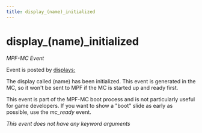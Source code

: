 ```yaml
---
title: display_(name)_initialized
---
```


# display_(name)\_initialized


*MPF-MC Event*

Event is posted by [displays:](../config/displays.md)

The display called (name) has been initialized. This event is generated
in the MC, so it won't be sent to MPF if the MC is started up and ready
first.

This event is part of the MPF-MC boot process and is not particularly
useful for game developers. If you want to show a "boot" slide as
early as possible, use the *mc_ready* event.

*This event does not have any keyword arguments*
